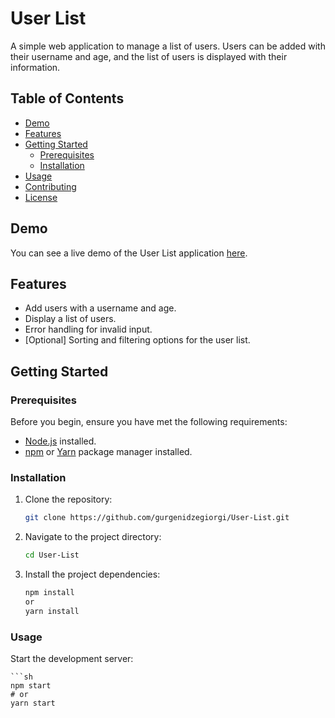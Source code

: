 # User List

A simple web application to manage a list of users. Users can be added with their username and age, and the list of users is displayed with their information.

## Table of Contents

- [Demo](#demo)
- [Features](#features)
- [Getting Started](#getting-started)
  - [Prerequisites](#prerequisites)
  - [Installation](#installation)
- [Usage](#usage)
- [Contributing](#contributing)
- [License](#license)

## Demo

You can see a live demo of the User List application [here](#insert-link-to-demo).

## Features

- Add users with a username and age.
- Display a list of users.
- Error handling for invalid input.
- [Optional] Sorting and filtering options for the user list.

## Getting Started

### Prerequisites

Before you begin, ensure you have met the following requirements:

- [Node.js](https://nodejs.org/) installed.
- [npm](https://www.npmjs.com/) or [Yarn](https://yarnpkg.com/) package manager installed.

### Installation

1. Clone the repository:

   ```sh
   git clone https://github.com/gurgenidzegiorgi/User-List.git

   ```

2. Navigate to the project directory:

   ```sh
   cd User-List

   ```

3. Install the project dependencies:

   ```sh
   npm install
   or
   yarn install
   ```

### Usage

Start the development server:

    ```sh
    npm start
    # or
    yarn start

